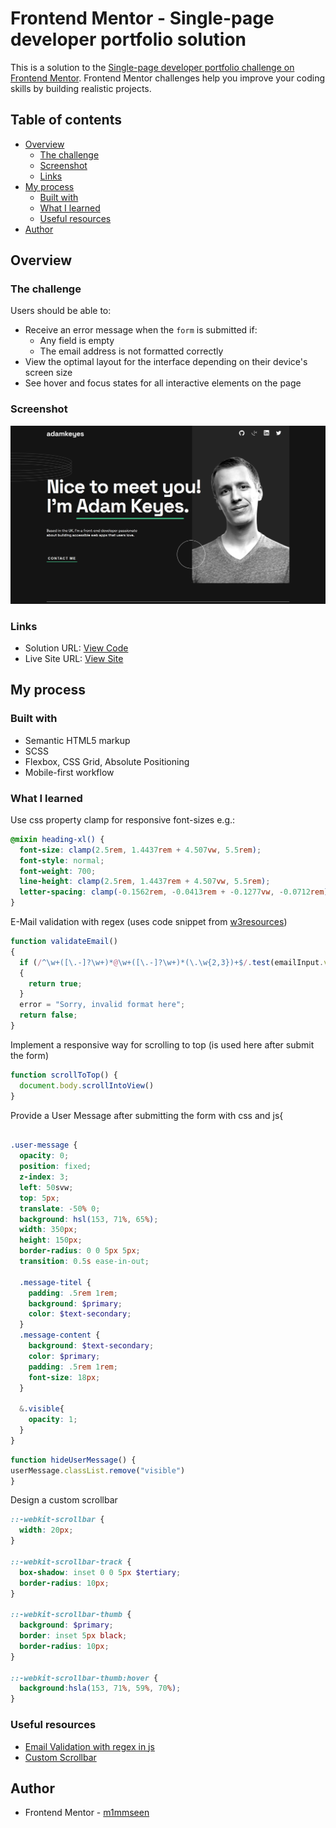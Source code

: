 # Frontend Mentor - Single-page developer portfolio solution

This is a solution to the [Single-page developer portfolio challenge on Frontend Mentor](https://www.frontendmentor.io/challenges/singlepage-developer-portfolio-bBVj2ZPi-x). Frontend Mentor challenges help you improve your coding skills by building realistic projects. 

## Table of contents

- [Overview](#overview)
  - [The challenge](#the-challenge)
  - [Screenshot](#screenshot)
  - [Links](#links)
- [My process](#my-process)
  - [Built with](#built-with)
  - [What I learned](#what-i-learned)
  - [Useful resources](#useful-resources)
- [Author](#author)


## Overview

### The challenge

Users should be able to:

- Receive an error message when the `form` is submitted if:
  - Any field is empty
  - The email address is not formatted correctly
- View the optimal layout for the interface depending on their device's screen size
- See hover and focus states for all interactive elements on the page

### Screenshot

![](assets/m1mmseen.github.io_Frontend-Mentor-SP-Portfolio_.png)

### Links

- Solution URL: [View Code](https://github.com/m1mmseen/Frontend-Mentor-SP-Portfolio)
- Live Site URL: [View Site](https://m1mmseen.github.io/Frontend-Mentor-SP-Portfolio/)

## My process

### Built with

- Semantic HTML5 markup
- SCSS 
- Flexbox, CSS Grid, Absolute Positioning
- Mobile-first workflow


### What I learned

Use css property clamp for responsive font-sizes e.g.:

```scss
@mixin heading-xl() {
  font-size: clamp(2.5rem, 1.4437rem + 4.507vw, 5.5rem);
  font-style: normal;
  font-weight: 700;
  line-height: clamp(2.5rem, 1.4437rem + 4.507vw, 5.5rem);
  letter-spacing: clamp(-0.1562rem, -0.0413rem + -0.1277vw, -0.0712rem);
}
```

E-Mail validation with regex (uses code snippet from [w3resources](https://www.w3resource.com/javascript/form/email-validation.php))
```js
function validateEmail()
{
  if (/^\w+([\.-]?\w+)*@\w+([\.-]?\w+)*(\.\w{2,3})+$/.test(emailInput.value))
  {
    return true;
  }
  error = "Sorry, invalid format here";
  return false;
}
```

Implement a responsive way for scrolling to top (is used here after submit the form)
```js
function scrollToTop() {
  document.body.scrollIntoView()
}
```

Provide a User Message after submitting the form with css and js{
```scss

.user-message {
  opacity: 0;
  position: fixed;
  z-index: 3;
  left: 50svw;
  top: 5px;
  translate: -50% 0;
  background: hsl(153, 71%, 65%);
  width: 350px;
  height: 150px;
  border-radius: 0 0 5px 5px;
  transition: 0.5s ease-in-out;

  .message-titel {
    padding: .5rem 1rem;
    background: $primary;
    color: $text-secondary;
  }
  .message-content {
    background: $text-secondary;
    color: $primary;
    padding: .5rem 1rem;
    font-size: 18px;
  }

  &.visible{
    opacity: 1;
  }
}
```
```js
function hideUserMessage() {
userMessage.classList.remove("visible")
}
```
Design a custom scrollbar 
```scss
::-webkit-scrollbar {
  width: 20px;
}

::-webkit-scrollbar-track {
  box-shadow: inset 0 0 5px $tertiary;
  border-radius: 10px;
}

::-webkit-scrollbar-thumb {
  background: $primary;
  border: inset 5px black;
  border-radius: 10px;
}

::-webkit-scrollbar-thumb:hover {
  background:hsla(153, 71%, 59%, 70%);
}
```

### Useful resources

- [Email Validation with regex in js](https://www.w3resource.com/javascript/form/email-validation.php)
- [Custom Scrollbar](https://www.w3schools.com/howto/howto_css_custom_scrollbar.asp)

## Author

- Frontend Mentor - [m1mmseen](https://www.frontendmentor.io/profile/m1mmseen)
